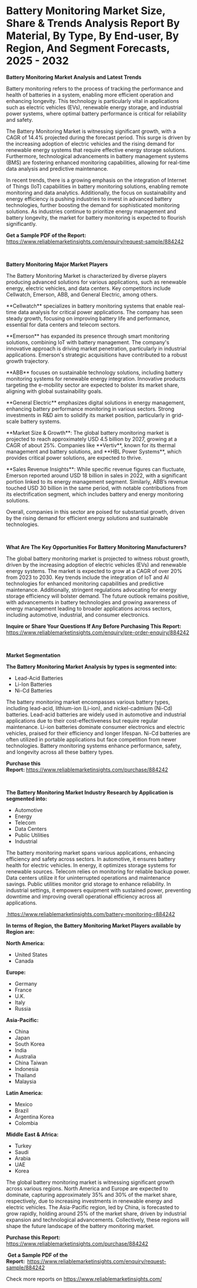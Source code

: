 <p><h1>Battery Monitoring Market Size, Share & Trends Analysis Report By Material, By Type, By End-user, By Region, And Segment Forecasts, 2025 - 2032</h1></p><p><strong>Battery Monitoring Market Analysis and Latest Trends</strong></p>
<p><p>Battery monitoring refers to the process of tracking the performance and health of batteries in a system, enabling more efficient operation and enhancing longevity. This technology is particularly vital in applications such as electric vehicles (EVs), renewable energy storage, and industrial power systems, where optimal battery performance is critical for reliability and safety.</p><p>The Battery Monitoring Market is witnessing significant growth, with a CAGR of 14.4% projected during the forecast period. This surge is driven by the increasing adoption of electric vehicles and the rising demand for renewable energy systems that require effective energy storage solutions. Furthermore, technological advancements in battery management systems (BMS) are fostering enhanced monitoring capabilities, allowing for real-time data analysis and predictive maintenance.</p><p>In recent trends, there is a growing emphasis on the integration of Internet of Things (IoT) capabilities in battery monitoring solutions, enabling remote monitoring and data analytics. Additionally, the focus on sustainability and energy efficiency is pushing industries to invest in advanced battery technologies, further boosting the demand for sophisticated monitoring solutions. As industries continue to prioritize energy management and battery longevity, the market for battery monitoring is expected to flourish significantly.</p></p>
<p><strong>Get a Sample PDF of the Report:&nbsp;</strong> <a href="https://www.reliablemarketinsights.com/enquiry/request-sample/884242?utm_campaign=2292&utm_medium=2&utm_source=Github&utm_content=ia&utm_term=13022025&utm_id=battery-monitoring">https://www.reliablemarketinsights.com/enquiry/request-sample/884242</a></p>
<p>&nbsp;</p>
<p><strong>Battery Monitoring Major Market Players</strong></p>
<p><p>The Battery Monitoring Market is characterized by diverse players producing advanced solutions for various applications, such as renewable energy, electric vehicles, and data centers. Key competitors include Cellwatch, Emerson, ABB, and General Electric, among others.</p><p>**Cellwatch** specializes in battery monitoring systems that enable real-time data analysis for critical power applications. The company has seen steady growth, focusing on improving battery life and performance, essential for data centers and telecom sectors.</p><p>**Emerson** has expanded its presence through smart monitoring solutions, combining IoT with battery management. The company's innovative approach is driving market penetration, particularly in industrial applications. Emerson's strategic acquisitions have contributed to a robust growth trajectory.</p><p>**ABB** focuses on sustainable technology solutions, including battery monitoring systems for renewable energy integration. Innovative products targeting the e-mobility sector are expected to bolster its market share, aligning with global sustainability goals.</p><p>**General Electric** emphasizes digital solutions in energy management, enhancing battery performance monitoring in various sectors. Strong investments in R&D aim to solidify its market position, particularly in grid-scale battery systems.</p><p>**Market Size & Growth**: The global battery monitoring market is projected to reach approximately USD 4.5 billion by 2027, growing at a CAGR of about 25%. Companies like **Vertiv**, known for its thermal management and battery solutions, and **HBL Power Systems**, which provides critical power solutions, are expected to thrive. </p><p>**Sales Revenue Insights**: While specific revenue figures can fluctuate, Emerson reported around USD 18 billion in sales in 2022, with a significant portion linked to its energy management segment. Similarly, ABB’s revenue touched USD 30 billion in the same period, with notable contributions from its electrification segment, which includes battery and energy monitoring solutions. </p><p>Overall, companies in this sector are poised for substantial growth, driven by the rising demand for efficient energy solutions and sustainable technologies.</p></p>
<p>&nbsp;</p>
<p><strong>What Are The Key Opportunities For Battery Monitoring Manufacturers?</strong></p>
<p><p>The global battery monitoring market is projected to witness robust growth, driven by the increasing adoption of electric vehicles (EVs) and renewable energy systems. The market is expected to grow at a CAGR of over 20% from 2023 to 2030. Key trends include the integration of IoT and AI technologies for enhanced monitoring capabilities and predictive maintenance. Additionally, stringent regulations advocating for energy storage efficiency will bolster demand. The future outlook remains positive, with advancements in battery technologies and growing awareness of energy management leading to broader applications across sectors, including automotive, industrial, and consumer electronics.</p></p>
<p><strong>Inquire or Share Your Questions If Any Before Purchasing This Report:</strong> <a href="https://www.reliablemarketinsights.com/enquiry/pre-order-enquiry/884242?utm_campaign=2292&utm_medium=2&utm_source=Github&utm_content=ia&utm_term=13022025&utm_id=battery-monitoring">https://www.reliablemarketinsights.com/enquiry/pre-order-enquiry/884242</a></p>
<p>&nbsp;</p>
<p><strong>Market Segmentation</strong></p>
<p><strong>The Battery Monitoring Market Analysis by types is segmented into:</strong></p>
<p><ul><li>Lead-Acid Batteries</li><li>Li-Ion Batteries</li><li>Ni-Cd Batteries</li></ul></p>
<p><p>The battery monitoring market encompasses various battery types, including lead-acid, lithium-ion (Li-ion), and nickel-cadmium (Ni-Cd) batteries. Lead-acid batteries are widely used in automotive and industrial applications due to their cost-effectiveness but require regular maintenance. Li-ion batteries dominate consumer electronics and electric vehicles, praised for their efficiency and longer lifespan. Ni-Cd batteries are often utilized in portable applications but face competition from newer technologies. Battery monitoring systems enhance performance, safety, and longevity across all these battery types.</p></p>
<p><strong>Purchase this Report:&nbsp;</strong><a href="https://www.reliablemarketinsights.com/purchase/884242?utm_campaign=2292&utm_medium=2&utm_source=Github&utm_content=ia&utm_term=13022025&utm_id=battery-monitoring">https://www.reliablemarketinsights.com/purchase/884242</a></p>
<p>&nbsp;</p>
<p><strong>The Battery Monitoring Market Industry Research by Application is segmented into:</strong></p>
<p><ul><li>Automotive</li><li>Energy</li><li>Telecom</li><li>Data Centers</li><li>Public Utilities</li><li>Industrial</li></ul></p>
<p><p>The battery monitoring market spans various applications, enhancing efficiency and safety across sectors. In automotive, it ensures battery health for electric vehicles. In energy, it optimizes storage systems for renewable sources. Telecom relies on monitoring for reliable backup power. Data centers utilize it for uninterrupted operations and maintenance savings. Public utilities monitor grid storage to enhance reliability. In industrial settings, it empowers equipment with sustained power, preventing downtime and improving overall operational efficiency across all applications.</p></p>
<p><a href="https://www.reliablemarketinsights.com/battery-monitoring-r884242?utm_campaign=2292&utm_medium=2&utm_source=Github&utm_content=ia&utm_term=13022025&utm_id=battery-monitoring">&nbsp;https://www.reliablemarketinsights.com/battery-monitoring-r884242</a></p>
<p><strong>In terms of Region, the Battery Monitoring Market Players available by Region are:</strong></p>
<p>
    <p> <strong> North America: </strong>
        <ul>
            <li>United States</li>
            <li>Canada</li>
        </ul>
        </p> 
    <p> <strong> Europe: </strong>
        <ul>
            <li>Germany</li>
            <li>France</li>
            <li>U.K.</li>
            <li>Italy</li>
            <li>Russia</li>
        </ul>
        </p> 
    <p> <strong> Asia-Pacific: </strong>
        <ul>
            <li>China</li>
            <li>Japan</li>
            <li>South Korea</li>
            <li>India</li>
            <li>Australia</li>
            <li>China Taiwan</li>
            <li>Indonesia</li>
            <li>Thailand</li>
            <li>Malaysia</li>
        </ul>
        </p> 
    <p> <strong> Latin America: </strong>
        <ul>
            <li>Mexico</li>
            <li>Brazil</li>
            <li>Argentina Korea</li>
            <li>Colombia</li>
        </ul>
        </p> 
    <p> <strong> Middle East & Africa: </strong>
        <ul>
            <li>Turkey</li>
            <li>Saudi</li>
            <li>Arabia</li>
            <li>UAE</li>
            <li>Korea</li>
        </ul>
    </p>
    </p>
<p><p>The global battery monitoring market is witnessing significant growth across various regions. North America and Europe are expected to dominate, capturing approximately 35% and 30% of the market share, respectively, due to increasing investments in renewable energy and electric vehicles. The Asia-Pacific region, led by China, is forecasted to grow rapidly, holding around 25% of the market share, driven by industrial expansion and technological advancements. Collectively, these regions will shape the future landscape of the battery monitoring market.</p></p>
<p><strong>Purchase this Report: </strong><a href="https://www.reliablemarketinsights.com/purchase/884242?utm_campaign=2292&utm_medium=2&utm_source=Github&utm_content=ia&utm_term=13022025&utm_id=battery-monitoring">https://www.reliablemarketinsights.com/purchase/884242</a></p>
<p>&nbsp;<strong>Get a Sample PDF of the Report:&nbsp;&nbsp;</strong><a href="https://www.reliablemarketinsights.com/enquiry/request-sample/884242?utm_campaign=2292&utm_medium=2&utm_source=Github&utm_content=ia&utm_term=13022025&utm_id=battery-monitoring">https://www.reliablemarketinsights.com/enquiry/request-sample/884242</a></p>
<p><strong></strong></p>
<p>Check more reports on <a href="https://www.reliablemarketinsights.com/?utm_campaign=2292&utm_medium=2&utm_source=Github&utm_content=ia&utm_term=13022025&utm_id=battery-monitoring">https://www.reliablemarketinsights.com/</a></p>